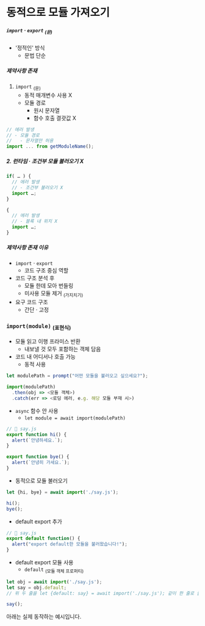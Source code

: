 동적으로 모듈 가져오기
====================

##### `import` · `export` <sub>(문)</sub>
- '정적인' 방식
  - 문법 단순

##### 제약사항 존재

1. `import` <sub>(문)</sub>
    - 동적 매개변수 사용 X
    - 모듈 경로
      - 원시 문자열
      - 함수 호출 결괏값 X
```javascript
// 에러 발생
// - 모듈 경로
//   - 문자열만 허용
import ... from getModuleName();
```
##### 2. 런타임 · 조건부 모듈 불러오기 X
```javascript
if( … ) {
  // 에러 발생
  // - 조건부 불러오기 X
  import …;
}

{
  // 에러 발생
  // - 블록 내 위치 X
  import …;
}
```

##### 제약사항 존재 이유
- `import` · `export`
  - 코드 구조 중심 역할
- 코드 구조 분석 후
  - 모듈 한데 모아 번들링
  - 미사용 모듈 제거 <sub>(가지치기)</sub>
- 요구 코드 구조
  - 간단 · 고정

### `import(module)` <sub>(표현식)</sub>
- 모듈 읽고 이행 프라미스 반환
  - 내보낼 것 모두 포함하는 객체 담음
- 코드 내 어디서나 호출 가능
  - 동적 사용
```javascript
let modulePath = prompt("어떤 모듈을 불러오고 싶으세요?");

import(modulePath)
  .then(obj => <모듈 객체>)
  .catch(err => <로딩 에러, e.g. 해당 모듈 부재 시>)
```
- `async` 함수 안 사용
  - `let module = await import(modulePath)`
```javascript
// 📁 say.js
export function hi() {
  alert(`안녕하세요.`);
}

export function bye() {
  alert(`안녕히 가세요.`);
}
```
- 동적으로 모듈 불러오기
```javascript
let {hi, bye} = await import('./say.js');

hi();
bye();
```
- default export 추가
```javascript
// 📁 say.js
export default function() {
  alert("export default한 모듈을 불러왔습니다!");
}
```
- default export 모듈 사용
  - `default` <sub>(모듈 객체 프로퍼티)</sub>
```javascript
let obj = await import('./say.js');
let say = obj.default;
// 위 두 줄을 let {default: say} = await import('./say.js'); 같이 한 줄로 줄일 수 있습니다.

say();
```
아래는 실제 동작하는 예시입니다.